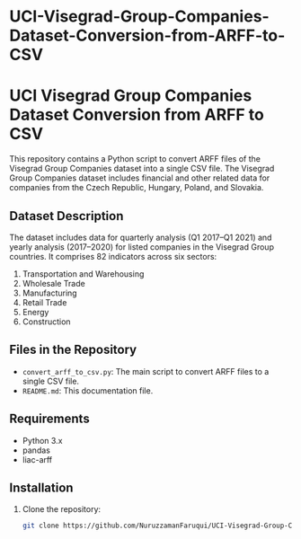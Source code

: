 # UCI-Visegrad-Group-Companies-Dataset-Conversion-from-ARFF-to-CSV

# UCI Visegrad Group Companies Dataset Conversion from ARFF to CSV

This repository contains a Python script to convert ARFF files of the Visegrad Group Companies dataset into a single CSV file. The Visegrad Group Companies dataset includes financial and other related data for companies from the Czech Republic, Hungary, Poland, and Slovakia.

## Dataset Description

The dataset includes data for quarterly analysis (Q1 2017–Q1 2021) and yearly analysis (2017–2020) for listed companies in the Visegrad Group countries. It comprises 82 indicators across six sectors:
1. Transportation and Warehousing
2. Wholesale Trade
3. Manufacturing
4. Retail Trade
5. Energy
6. Construction

## Files in the Repository

- `convert_arff_to_csv.py`: The main script to convert ARFF files to a single CSV file.
- `README.md`: This documentation file.

## Requirements

- Python 3.x
- pandas
- liac-arff

## Installation

1. Clone the repository:
   ```bash
   git clone https://github.com/NuruzzamanFaruqui/UCI-Visegrad-Group-Companies-Dataset-Conversion-from-ARFF-to-CSV.git
